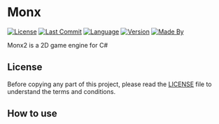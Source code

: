 # Monx

[![License](https://img.shields.io/github/license/Orbinuity/Monx2)](./LICENSE)
[![Last Commit](https://img.shields.io/github/last-commit/Orbinuity/Monx2)](https://github.com/Orbinuity/Monx2/commits)
[![Language](https://img.shields.io/badge/Language-C%23-blue)](https://dotnet.microsoft.com/en-us/languages/csharp)
[![Version](https://img.shields.io/badge/Version-1.0-orange)](https://github.com/Orbinuity/Monx2/releases/v1.0)
[![Made By](https://img.shields.io/badge/Made%20by-Orbinuity-teal)](https://orbinuity.github.io/)

Monx2 is a 2D game engine for C#

## License

Before copying any part of this project, please read the [LICENSE](./LICENSE) file to understand the terms and conditions.

## How to use